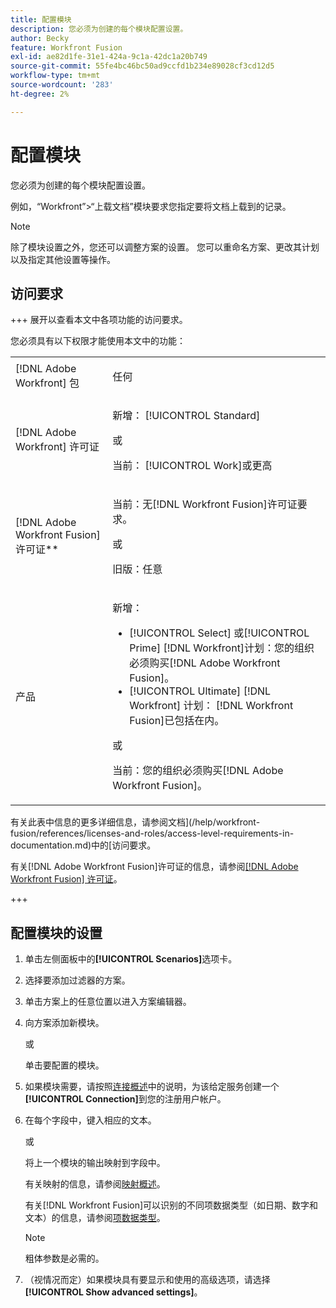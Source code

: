 ```yaml
---
title: 配置模块
description: 您必须为创建的每个模块配置设置。
author: Becky
feature: Workfront Fusion
exl-id: ae82d1fe-31e1-424a-9c1a-42dc1a20b749
source-git-commit: 55fe4bc46bc50ad9ccfd1b234e89028cf3cd12d5
workflow-type: tm+mt
source-wordcount: '283'
ht-degree: 2%

---
```


# 配置模块

您必须为创建的每个模块配置设置。

例如，“Workfront”>“上载文档”模块要求您指定要将文档上载到的记录。

>[!NOTE]
>
>除了模块设置之外，您还可以调整方案的设置。 您可以重命名方案、更改其计划以及指定其他设置等操作。

## 访问要求

+++ 展开以查看本文中各项功能的访问要求。

您必须具有以下权限才能使用本文中的功能：

<table style="table-layout:auto">
 <col> 
 <col> 
 <tbody> 
  <tr> 
   <td role="rowheader">[!DNL Adobe Workfront] 包</td> 
   <td> <p>任何</p> </td> 
  </tr> 
  <tr data-mc-conditions=""> 
   <td role="rowheader">[!DNL Adobe Workfront] 许可证</td> 
   <td> <p>新增： [!UICONTROL Standard]</p><p>或</p><p>当前： [!UICONTROL Work]或更高</p> </td> 
  </tr> 
  <tr> 
   <td role="rowheader">[!DNL Adobe Workfront Fusion] 许可证**</td> 
   <td>
   <p>当前：无[!DNL Workfront Fusion]许可证要求。</p>
   <p>或</p>
   <p>旧版：任意 </p>
   </td> 
  </tr> 
  <tr> 
   <td role="rowheader">产品</td> 
   <td>
   <p>新增：</p> <ul><li>[!UICONTROL Select] 或[!UICONTROL Prime] [!DNL Workfront]计划：您的组织必须购买[!DNL Adobe Workfront Fusion]。</li><li>[!UICONTROL Ultimate] [!DNL Workfront] 计划： [!DNL Workfront Fusion]已包括在内。</li></ul>
   <p>或</p>
   <p>当前：您的组织必须购买[!DNL Adobe Workfront Fusion]。</p>
   </td> 
  </tr>
 </tbody> 
</table>

有关此表中信息的更多详细信息，请参阅文档](/help/workfront-fusion/references/licenses-and-roles/access-level-requirements-in-documentation.md)中的[访问要求。

有关[!DNL Adobe Workfront Fusion]许可证的信息，请参阅[[!DNL Adobe Workfront Fusion] 许可证](/help/workfront-fusion/set-up-and-manage-workfront-fusion/licensing-operations-overview/license-automation-vs-integration.md)。

+++

## 配置模块的设置

1. 单击左侧面板中的&#x200B;**[!UICONTROL Scenarios]**&#x200B;选项卡。
1. 选择要添加过滤器的方案。
1. 单击方案上的任意位置以进入方案编辑器。
1. 向方案添加新模块。

   或

   单击要配置的模块。

1. 如果模块需要，请按照[连接概述](/help/workfront-fusion/get-started-with-fusion/understand-fusion/connection-overview.md)中的说明，为该给定服务创建一个&#x200B;**[!UICONTROL Connection]**&#x200B;到您的注册用户帐户。
1. 在每个字段中，键入相应的文本。

   或

   将上一个模块的输出映射到字段中。

   有关映射的信息，请参阅[映射概述](/help/workfront-fusion/get-started-with-fusion/understand-fusion/mapping-overview.md)。

   有关[!DNL Workfront Fusion]可以识别的不同项数据类型（如日期、数字和文本）的信息，请参阅[项数据类型](/help/workfront-fusion/references/mapping-panel/data-types/item-data-types.md)。

   >[!NOTE]
   >
   >粗体参数是必需的。

1. （视情况而定）如果模块具有要显示和使用的高级选项，请选择&#x200B;**[!UICONTROL Show advanced settings]**。
